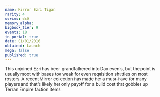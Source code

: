 ```yaml
---
name: Mirror Ezri Tigan
rarity: 4
series: ds9
memory_alpha:
bigbook_tier: 9
events: 18
in_portal: true
date: 01/01/2016
obtained: Launch
mega: false
published: true
---
```


This unjoined Ezri has been grandfathered into Dax events, but the point is usually moot with bases too weak for even requisition shuttles on most rosters. A recent Mirror collection has made her a must-have for many players and that's likely her only payoff for a build cost that gobbles up Terran Empire faction items.
